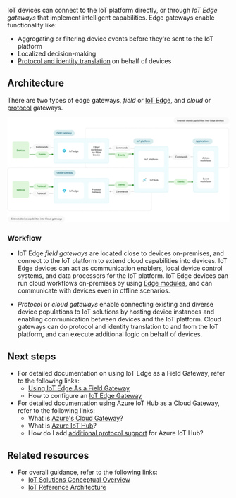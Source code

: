 IoT devices can connect to the IoT platform directly, or through *IoT Edge gateways* that implement intelligent capabilities. Edge gateways enable functionality like:
- Aggregating or filtering device events before they're sent to the IoT platform
- Localized decision-making
- [Protocol and identity translation](/azure/iot-edge/iot-edge-as-gateway) on behalf of devices

## Architecture

There are two types of edge gateways, *field* or [IoT Edge](/azure/iot-edge/iot-edge-as-gateway), and *cloud* or [protocol](/azure/iot-hub/iot-hub-protocol-gateway) gateways.

![A diagram illustrating the flow of events, commands, and protocols as they are routed through a field or cloud edge gateway to the Azure IoT Platform.](media/field-edge-gateways.svg)

### Workflow

- IoT Edge *field gateways* are located close to devices on-premises, and connect to the IoT platform to extend cloud capabilities into devices. IoT Edge devices can act as communication enablers, local device control systems, and data processors for the IoT platform. IoT Edge devices can run cloud workflows on-premises by using [Edge modules](/azure/iot-edge/iot-edge-modules), and can communicate with devices even in offline scenarios.

- *Protocol* or *cloud gateways* enable connecting existing and diverse device populations to IoT solutions by hosting device instances and enabling communication between devices and the IoT platform. Cloud gateways can do protocol and identity translation to and from the IoT platform, and can execute additional logic on behalf of devices.

## Next steps

- For detailed documentation on using IoT Edge as a Field Gateway, refer to the following links:
    - [Using IoT Edge As a Field Gateway](/azure/iot-edge/iot-edge-as-gateway?view=iotedge-2018-06)
    - How to configure an [IoT Edge Gateway](/azure/iot-edge/how-to-create-transparent-gateway?view=iotedge-2018-06)
- For detailed documentation using Azure IoT Hub as a Cloud Gateway, refer to the following links:
	- What is [Azure's Cloud Gateway](../../guide/iiot-guidance/iiot-architecture.yml#cloud-gateway)?
	- What is [Azure IoT Hub](/azure/iot-hub/about-iot-hub)?
	- How do I add [additional protocol support](/azure/iot-hub/iot-hub-protocol-gateway) for Azure IoT Hub?

## Related resources

- For overall guidance, refer to the following links:
    - [IoT Solutions Conceptual Overview](./introduction-to-solutions.yml)
    - [IoT Reference Architecture](../../reference-architectures/iot.yml)
